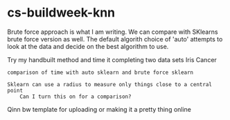 # cs-buildweek-knn


Brute force approach is what I am writing. We can compare with SKlearns brute force version as well. The default algorith choice of 'auto' attempts to look at the data and decide on the best algorithm to use. 

Try my handbuilt method and time it completing two data sets
    Iris
    Cancer
     
    comparison of time with auto sklearn and brute force sklearn

    Sklearn can use a radius to measure only things close to a central point 
        Can I turn this on for a comparison?


Qinn  bw template for uploading 
or making it a pretty thing online 